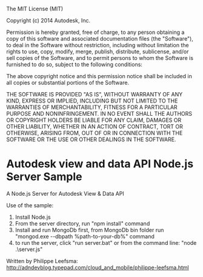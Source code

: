 The MIT License (MIT)

Copyright (c) 2014 Autodesk, Inc.

Permission is hereby granted, free of charge, to any person obtaining a copy
of this software and associated documentation files (the "Software"), to deal
in the Software without restriction, including without limitation the rights
to use, copy, modify, merge, publish, distribute, sublicense, and/or sell
copies of the Software, and to permit persons to whom the Software is
furnished to do so, subject to the following conditions:

The above copyright notice and this permission notice shall be included in all
copies or substantial portions of the Software.

THE SOFTWARE IS PROVIDED "AS IS", WITHOUT WARRANTY OF ANY KIND, EXPRESS OR
IMPLIED, INCLUDING BUT NOT LIMITED TO THE WARRANTIES OF MERCHANTABILITY,
FITNESS FOR A PARTICULAR PURPOSE AND NONINFRINGEMENT. IN NO EVENT SHALL THE
AUTHORS OR COPYRIGHT HOLDERS BE LIABLE FOR ANY CLAIM, DAMAGES OR OTHER
LIABILITY, WHETHER IN AN ACTION OF CONTRACT, TORT OR OTHERWISE, ARISING FROM,
OUT OF OR IN CONNECTION WITH THE SOFTWARE OR THE USE OR OTHER DEALINGS IN THE
SOFTWARE.


Autodesk view and data API Node.js Server Sample
======================
A Node.js Server for Autodesk View & Data API 



Use of the sample:

1. Install Node.js
2. From the server directory, run "npm install" command
3. Install and run MongoDb first, from MongoDb bin folder run "mongod.exe --dbpath %path-to-your-db%" command
4. to run the server, click "run server.bat" or from the command line: "node .\server.js"

Written by Philippe Leefsma:   
http://adndevblog.typepad.com/cloud_and_mobile/philippe-leefsma.html


